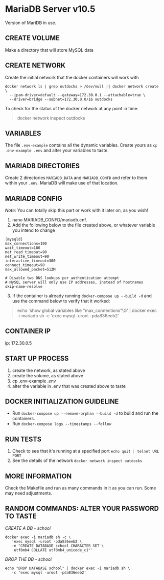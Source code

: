 # MariaDB Server v10.5
Version of MariDB in use.

## CREATE VOLUME
Make a directory that will store MySQL data

## CREATE NETWORK
Create the initial network that the docker containers will work with

```
docker network ls | grep outdocks > /dev/null || docker network create \
  --ipam-driver=default --gateway=172.30.0.1 --attachable=true \
  --driver=bridge --subnet=172.30.0.0/16 outdocks
```

To check for the status of the docker network at any point in time:
> docker network inspect outdocks

## VARIABLES
The file `.env-example` contains all the dynamic variables.
Create yours as `cp .env-example .env` and alter your variables to taste.

## MARIADB DIRECTORIES
Create 2 directories `MARIADB_DATA` and `MARIADB_CONFD` and refer to them within your `.env`. 
MariaDB will make use of that location.

## MARIADB CONFIG
*Note*: You can totally skip this part or work with it later on, as you wish!

1. nano MARIADB_CONFD/mariadb.cnf.
2. Add the following below to the file created above, or whatever variable you intend to change
```
[mysqld]
max_connections=100
wait_timeout=180
net_read_timeout=90
net_write_timeout=90
interactive_timeout=300
connect_timeout=90
max_allowed_packet=512M

# Disable two DNS lookups per authentication attempt
# MySQL server will only use IP addresses, instead of hostnames
skip-name-resolve
```
3. If the container is already running `docker-compose up --build -d` and use the command below to verify that it worked:

> echo 'show global variables like "max_connections"\G' | docker exec -i mariadb sh -c 'exec mysql -uroot -pda836eeb2'

## CONTAINER IP
ip: 172.30.0.5

## START UP PROCESS
1. create the network, as stated above
2. create the volume, as stated above
3. cp .env-example .env
4. alter the variable in .env that was created above to taste

## DOCKER INITIALIZATION GUIDELINE
* Run `docker-compose up --remove-orphan --build -d` to build and run the containers.
* Run `docker-compose logs --timestamps --follow`

## RUN TESTS
1. Check to see that it's running at a specified port
```echo quit | telnet URL PORT```
2. See the details of the network
```docker network inspect outdocks```

## MORE INFORMATION
Check the Makefile and run as many commands in it as you can run. Some may need adjustments.

## RANDOM COMMANDS: ALTER YOUR PASSWORD TO TASTE
*CREATE A DB - school*
```
docker exec -i mariadb sh -c \
   'exec mysql -uroot -pda836eeb2 \
   -e "CREATE DATABASE school CHARACTER SET \
    utf8mb4 COLLATE utf8mb4_unicode_ci"'
```

*DROP THE DB - school*
```
echo "DROP DATABASE school" | docker exec -i mariadb sh \
   -c 'exec mysql -uroot -pda836eeb2'
```
